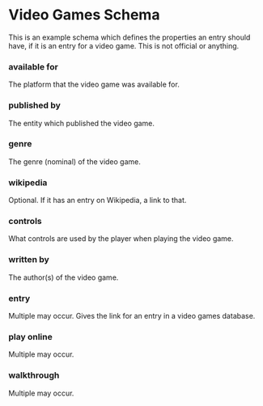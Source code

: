 Video Games Schema
==================

This is an example schema which defines the properties an entry should have,
if it is an entry for a video game.  This is not official or anything.

### available for

The platform that the video game was available for.

### published by

The entity which published the video game.

### genre

The genre (nominal) of the video game.

### wikipedia

Optional.  If it has an entry on Wikipedia, a link to that.

### controls

What controls are used by the player when playing the video game.

### written by

The author(s) of the video game.

### entry

Multiple may occur.  Gives the link for an entry in a video games database.

### play online

Multiple may occur.

### walkthrough

Multiple may occur.
